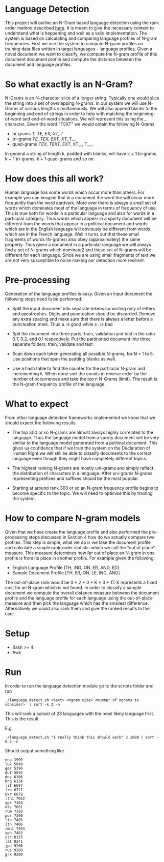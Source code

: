 # Language Detection
This project will outline an N-Gram based language detection using the rank order method described [here](http://www.lrec-conf.org/proceedings/lrec2010/pdf/279_Paper.pdf), It is meant to give the necessary context to understand what is happening and well as a valid implementation. The system is based on calculating and comparing language profiles of N-gram frequencies. First we use the system to compute N-gram profiles on training data files written in target languages - language profiles. Given a novel document we want to classify, we compute the N-gram profile of this document document profile and compute the distance between the document and language profiles.

# So what exactly is an N-Gram? 

N-Grams is an N-character slice of a longer string. Typically one would slice the string into a set of overlapping N-grams. In our system we will use N-Grams of various lengths simultaneously. We will also append blanks to the beginning and end of strings in order to help with matching the beginning-of-word and end-of-word situations. We will represent this using the _ character. Given the word "TEXT" we would obtain the following N-Grams
  
* bi-grams _T, TE, EX, XT, T_
* tri-grams _TE, TEX, EXT, XT_, T__ 
* quad-grams _TEX, TEXT, EXT_, XT__, T___
  
In general a string of length k, padded with blanks, will have k + 1 bi-grams, k + 1 tri-grams, k + 1 quad-grams and so on.

# How does this all work?

Human language has some words which occur more than others. For example you can imagine that in a document the word the will occur more frequently than the word aardvark. More over there is always a small set of words which dominates most of the language in terms of frequency of use. This is true both for words in a particular language and also for words in a particular category. Thus words which appear in a sporty document will be different from the words that appear in a political document and words which are in the English language will obviously be different from words which are in the French language.
Well it turns out that these small fragments of words (N-grams) also obey (approximately) the same property. Thus given a document in a particular language we will always find a set of N-grams which dominate2 and these set of N-grams will be different for each language. Since we are using small fragments of text we are not very susceptible to noise making our detection more resilient.

# Pre-processing

Generation of the language profiles is easy. Given an input document the following steps need to be performed.

* Split the input document into separate tokens consisting only of letters and apostrophes. Digits and punctuation should be discarded.
Remove any extra spacing and make sure that there is always a letter before a punctuation mark. Thus a. is good while a . is bad

* Spit the document into three parts; train, validation and test in the ratio 0.7, 0.2, and 0.1 respectively. Put the partitioned document into three separate folders; train, validate and test. 
  
* Scan down each token generating all possible N-grams, for N = 1 to 5. Use positions that span the padding blanks as well.  

* Use a hash table to find the counter for the particular N-gram and incrementing it. When done sort the counts in reverse order by the number of occurrences and take the top n N-Grams (limit). The result is the N-gram frequency profile of the language.

# What to expect

From other language detection frameworks implemented we know that we should expect the following results.

* The top 300 or so N-grams are almost always highly correlated to the language. Thus the language model from a sporty document will be very similar to the language model generated from a political document. This gives us confidence that if we train the system on the Declaration of Human Right we will still be able to classify documents to the correct language even though they might have completely different topics.

* The highest ranking N-grams are mostly uni-grams and simply reflect the distribution of characters in a language. After uni-grams N-grams representing prefixes and suffixes should be the most popular.

* Starting at around rank 300 or so an N-gram frequency profile begins to become specific to the topic. We will need to optimise this by training the system.

# How to compare N-gram models

Given that we have create the language profile and also performed the pre-processing steps discussed in Section 4 how do we actually compare two profiles. This step is simple, what we do is we take the document profile and calculate a simple rank-order statistic which we call the “out of place” measure. This measure determines how far out of place an N-gram in one profile is from its place in another profile. For example given the following:

* English Language Profile [TH, ING, ON, ER, AND, ED] 
* Sample Document Profile [TH, ER, ON, LE, ING, AND]

The out-of-place rank would be 0 + 2 + 0 + K + 3 + 17. K represents a fixed cost for an N-gram which is not found.
In order to classify a sample document we compute the overall distance measure between the document profile and the language profile for each language using the out-of-place measure and then pick the language which has the smallest difference. Alternatively we could also rank them and give the ranked results to the user.

# Setup 
 * Bash >= 4
 * Awk


# Run
In order to run the language detection module go to the scripts folder and run 

    ./language_detect.sh <text> <ngram size> <number of ngrams to consider>  | sort -k 2 -n

This will rank a subset of 23 languages with the most likely language first.   This is the result 

E.g. 

    ./language_detect.sh "I really think this should work" 3 1000 | sort -k 2 -n
 
Should output something like

    eng 1999
    lux 5049
    ger 5396
    dut 5836
    dns 6106
    hng 6134
    lit 6697
    frn 6727
    ukr 6879
    ltn1 7052
    yps 7160
    mls 7061
    rum 7388
    por 7390
    ltn 7405
    itn 7406
    rmn1 7454
    spn 7463
    czc 8135
    lat 8241
    jpn 9200
    rus 9200
    grk 9200
    
    